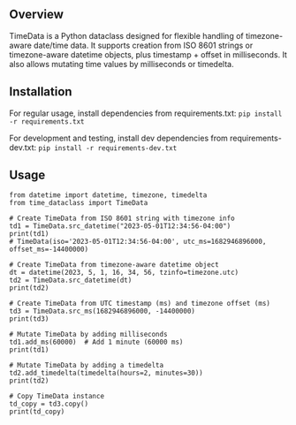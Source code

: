 ## Overview
TimeData is a Python dataclass designed for flexible 
handling of timezone-aware date/time data. 
It supports creation from ISO 8601 strings or 
timezone-aware datetime objects, plus timestamp + 
offset in milliseconds. It also allows mutating time values
by milliseconds or timedelta.

## Installation
For regular usage, install dependencies from requirements.txt:
```pip install -r requirements.txt```

For development and testing, install dev dependencies from requirements-dev.txt:
```pip install -r requirements-dev.txt```

## Usage
```
from datetime import datetime, timezone, timedelta
from time_dataclass import TimeData

# Create TimeData from ISO 8601 string with timezone info
td1 = TimeData.src_datetime("2023-05-01T12:34:56-04:00")
print(td1)
# TimeData(iso='2023-05-01T12:34:56-04:00', utc_ms=1682946896000, offset_ms=-14400000)

# Create TimeData from timezone-aware datetime object
dt = datetime(2023, 5, 1, 16, 34, 56, tzinfo=timezone.utc)
td2 = TimeData.src_datetime(dt)
print(td2)

# Create TimeData from UTC timestamp (ms) and timezone offset (ms)
td3 = TimeData.src_ms(1682946896000, -14400000)
print(td3)

# Mutate TimeData by adding milliseconds
td1.add_ms(60000)  # Add 1 minute (60000 ms)
print(td1)

# Mutate TimeData by adding a timedelta
td2.add_timedelta(timedelta(hours=2, minutes=30))
print(td2)

# Copy TimeData instance
td_copy = td3.copy()
print(td_copy)
```